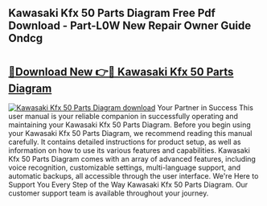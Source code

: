 ## Kawasaki Kfx 50 Parts Diagram Free Pdf Download - Part-L0W New Repair Owner Guide Ondcg

# <h2><a href="http://dfl58c8.blite.top/?on=Kawasaki+Kfx+50+Parts+Diagram">🔗Download New 👉🔴 Kawasaki Kfx 50 Parts Diagram</a></h2>

[![Kawasaki Kfx 50 Parts Diagram download](https://i.imgur.com/lujVjoI.png)](http://dfl58c8.blite.top/?on=Kawasaki+Kfx+50+Parts+Diagram)
Your Partner in Success This user manual is your reliable companion in successfully operating and maintaining your Kawasaki Kfx 50 Parts Diagram. Before you begin using your Kawasaki Kfx 50 Parts Diagram, we recommend reading this manual carefully. It contains detailed instructions for product setup, as well as information on how to use its various features and capabilities. Kawasaki Kfx 50 Parts Diagram comes with an array of advanced features, including voice recognition, customizable settings, multi-language support, and automatic backups, all accessible through the user interface. We're Here to Support You Every Step of the Way Kawasaki Kfx 50 Parts Diagram. Our customer support team is available throughout your journey.
